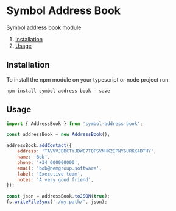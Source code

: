 # Symbol Address Book

Symbol address book module

1. [Installation](#installation)
2. [Usage](#usage)

## Installation <a name="installation"></a>

To install the npm module on your typescript or node project run:

`npm install symbol-address-book --save`

## Usage <a name="usage"></a>

```javascript
import { AddressBook } from 'symbol-address-book';

const addressBook = new AddressBook();

addressBook.addContact({
    address: 'TAVVVJBBCTYJDWC7TQPSVNHK2IPNY6URKK4DTHY',
    name: 'Bob',
    phone: '+34 000000000',
    email: 'bob@nemgroup.software',
    label: 'Executive team',
    notes: 'A very good friend',
});

const json = addressBook.toJSON(true);
fs.writeFileSync('./my-path/', json);
```
